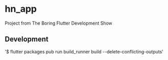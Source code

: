 # hn_app

Project from The Boring Flutter Development Show

## Development

'$ flutter packages pub run build_runner build --delete-conflicting-outputs'